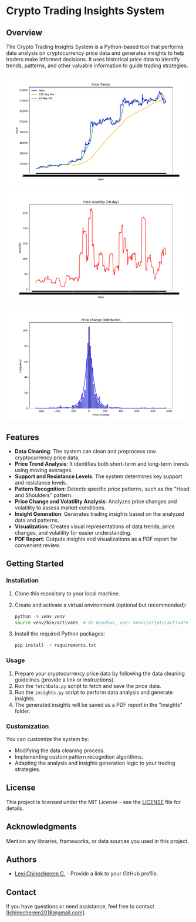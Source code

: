 # Crypto Trading Insights System

## Overview

The Crypto Trading Insights System is a Python-based tool that performs data analysis on cryptocurrency price data and generates insights to help traders make informed decisions. It uses historical price data to identify trends, patterns, and other valuable information to guide trading strategies.

![System Overview](https://github.com/Levi-Chinecherem/IQVantage_series_1/blob/main/insights/imgs/price_trends.png)

![System Overview](https://github.com/Levi-Chinecherem/IQVantage_series_1/blob/main/insights/imgs/price_volatility.png)

![System Overview](https://github.com/Levi-Chinecherem/IQVantage_series_1/blob/main/insights/imgs/price_change_distribution.png)

## Features

- **Data Cleaning**: The system can clean and preprocess raw cryptocurrency price data.
- **Price Trend Analysis**: It identifies both short-term and long-term trends using moving averages.
- **Support and Resistance Levels**: The system determines key support and resistance levels.
- **Pattern Recognition**: Detects specific price patterns, such as the "Head and Shoulders" pattern.
- **Price Change and Volatility Analysis**: Analyzes price changes and volatility to assess market conditions.
- **Insight Generation**: Generates trading insights based on the analyzed data and patterns.
- **Visualization**: Creates visual representations of data trends, price changes, and volatility for easier understanding.
- **PDF Report**: Outputs insights and visualizations as a PDF report for convenient review.

## Getting Started

### Installation

1. Clone this repository to your local machine.
2. Create and activate a virtual environment (optional but recommended):

   ```bash
   python -m venv venv
   source venv/bin/activate  # On Windows, use: venv\Scripts\activate
   ```
3. Install the required Python packages:

   ```bash
   pip install -r requirements.txt
   ```

### Usage

1. Prepare your cryptocurrency price data by following the data cleaning guidelines (provide a link or instructions).
2. Run the `fetchData.py` script to fetch and save the price data.
3. Run the `insights.py` script to perform data analysis and generate insights.
4. The generated insights will be saved as a PDF report in the "insights" folder.

### Customization

You can customize the system by:

- Modifying the data cleaning process.
- Implementing custom pattern recognition algorithms.
- Adapting the analysis and insights generation logic to your trading strategies.


## License

This project is licensed under the MIT License - see the [LICENSE](LICENSE) file for details.

## Acknowledgments

Mention any libraries, frameworks, or data sources you used in this project.

## Authors

- [Levi Chinecherem C.](https://github.com/Levi-Chinecherem) - Provide a link to your GitHub profile.

## Contact

If you have questions or need assistance, feel free to contact [lchinecherem2018@gmail.com].
